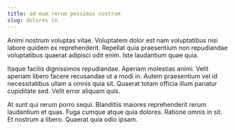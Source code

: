 ```yaml
---
title: ad eum rerum possimus nostrum
slug: dolores in
---
```


Animi nostrum voluptas vitae. Voluptatem dolor est nam voluptatibus nisi labore quidem ex reprehenderit. Repellat quia praesentium non repudiandae voluptatibus quaerat adipisci odit enim. Iste laudantium quae quia.

Itaque facilis dignissimos repudiandae. Aperiam molestias animi. Velit aperiam libero facere recusandae ut a modi in. Autem praesentium vel id necessitatibus ullam a omnis quia sit. Quaerat totam officia illum pariatur cupiditate sed. Velit error aliquam quis.

At sunt qui rerum porro sequi. Blanditiis maiores reprehenderit rerum laudantium et quas. Fuga cumque atque quia dolores. Ratione omnis in sit. Et nostrum a libero. Quaerat quia odio ipsam.
